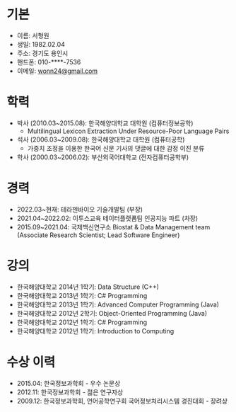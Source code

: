 # 기본
- 이름: 서형원
- 생일: 1982.02.04
- 주소: 경기도 용인시
- 핸드폰: 010-****-7536
- 이메일: wonn24@gmail.com

# 학력
- 박사 (2010.03~2015.08): 한국해양대학교 대학원 (컴퓨터정보공학)
  - Multilingual Lexicon Extraction Under Resource-Poor Language Pairs
- 석사 (2006.03~2009.08): 한국해양대학교 대학원 (컴퓨터공학)
  - 가중치 조정을 이용한 한국어 신문 기사의 댓글에 대한 감정 이진 분류
- 학사 (2000.03~2006.02): 부산외국어대학교 (전자컴퓨터공학부)

# 경력
- 2022.03~현재: 테라젠바이오 기술개발팀 (부장)
- 2021.04~2022.02: 이투스교육 테이터플랫폼팀 인공지능 파트 (차장)
- 2015.09~2021.04: 국제백신연구소 Biostat & Data Management team (Associate Research Scientist; Lead Software Engineer)

# 강의
- 한국해양대학교 2014년 1학기: Data Structure (C++)
- 한국해양대학교 2013년 1학기: C# Programming
- 한국해양대학교 2013년 1학기: Advanced Computer Programming (Java)
- 한국해양대학교 2012년 2학기: Object-Oriented Programming (Java)
- 한국해양대학교 2012년 1학기: C# Programming
- 한국해양대학교 2012년 1학기: Introduction to Computing

# 수상 이력
- 2015.04: 한국정보과학회 - 우수 논문상
- 2012.11: 한국정보과학회 - 젊은 연구자상
- 2009.12: 한국정보과학회, 언어공학연구회 국어정보처리시스템 경진대회 - 장려상

